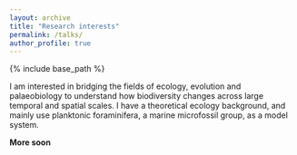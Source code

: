 ```yaml
---
layout: archive
title: "Research interests"
permalink: /talks/
author_profile: true
---
```


{% include base_path %}

I am interested in bridging the fields of ecology, evolution and palaeobiology to 
understand how biodiversity changes across large temporal and spatial scales. I have a theoretical ecology background, 
and mainly use planktonic foraminifera, a marine microfossil group, as a model system.    


__More soon__

